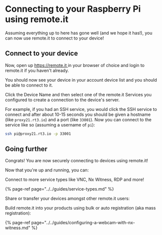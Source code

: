 # Connecting to your Raspberry Pi using remote.it

Assuming everything up to here has gone well \(and we hope it has!\), you can now use remote.it to connect to your device!

## Connect to your device

Now, open up [https://remote.it ](https://remote.it%20)in your browser of choice and login to remote.it if you haven't already.

You should now see your device in your account device list and you should be able to connect to it. 

Click the Device Name and then select one of the remote.it Services you configured to create a connection to the device's server.

For example, if you had an SSH service, you would click the SSH service to connect and after about 10-15 seconds you should be given a hostname \(like `proxy21.rt3.io`\) and a port \(like `33001`\). Now you can connect to the service like so \(assuming a username of `pi`\):

```bash
ssh pi@proxy21.rt3.io -p 33001
```

## Going further

Congrats! You are now securely connecting to devices using remote.it! 

Now that you're up and running, you can:

Connect to more service types like VNC, Nx Witness, RDP and more!

{% page-ref page="../../guides/service-types.md" %}

Share or transfer your devices amongst other remote.it users:

Build remote.it into your products using bulk or auto registration \(aka mass registration\):

{% page-ref page="../../guides/configuring-a-webcam-with-nx-witness.md" %}



